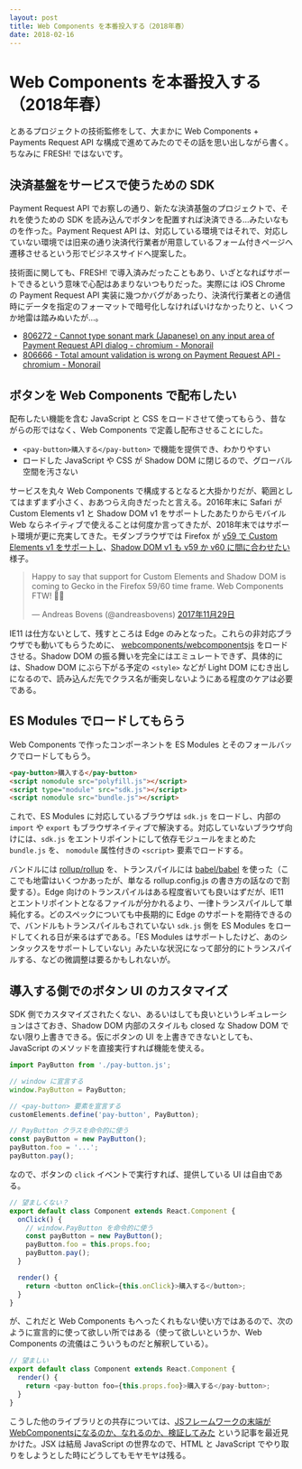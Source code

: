 ```yaml
---
layout: post
title: Web Components を本番投入する（2018年春）
date: 2018-02-16
---
```


# Web Components を本番投入する（2018年春）

とあるプロジェクトの技術監修をして、大まかに Web Components + Payments Request API な構成で進めてみたのでその話を思い出しながら書く。ちなみに FRESH! ではないです。

## 決済基盤をサービスで使うための SDK

Payment Request API でお察しの通り、新たな決済基盤のプロジェクトで、それを使うための SDK を読み込んでボタンを配置すれば決済できる…みたいなものを作った。Payment Request API は、対応している環境ではそれで、対応していない環境では旧来の通り決済代行業者が用意しているフォーム付きページへ遷移させるという形でビジネスサイドへ提案した。

技術面に関しても、FRESH! で導入済みだったこともあり、いざとなればサポートできるという意味で心配はあまりないつもりだった。実際には iOS Chrome の Payment Request API 実装に幾つかバグがあったり、決済代行業者との通信時にデータを指定のフォーマットで暗号化しなければいけなかったりと、いくつか地雷は踏みぬいたが…。

- [806272 - Cannot type sonant mark (Japanese) on any input area of Payment Request API dialog - chromium - Monorail](https://bugs.chromium.org/p/chromium/issues/detail?id=806272)
- [806666 - Total amount validation is wrong on Payment Request API - chromium - Monorail](https://bugs.chromium.org/p/chromium/issues/detail?id=806666)

## ボタンを Web Components で配布したい

配布したい機能を含む JavaScript と CSS をロードさせて使ってもらう、昔ながらの形ではなく、Web Components で定義し配布させることにした。

- `<pay-button>購入する</pay-button>` で機能を提供でき、わかりやすい
- ロードした JavaScript や CSS が Shadow DOM に閉じるので、グローバル空間を汚さない

サービスを丸々 Web Components で構成するとなると大掛かりだが、範囲としてはまずまず小さく、おあつらえ向きだったと言える。2016年末に Safari が Custom Elements v1 と Shadow DOM v1 をサポートしたあたりからモバイル Web ならネイティブで使えることは何度か言ってきたが、2018年末ではサポート環境が更に充実してきた。モダンブラウザでは Firefox が [v59 で Custom Elements v1 をサポートし](https://caniuse.com/#feat=custom-elementsv1)、[Shadow DOM v1 も v59 か v60 に間に合わせたい](https://bugzilla.mozilla.org/show_bug.cgi?id=1205323)様子。

<blockquote class="twitter-tweet" data-lang="ja"><p lang="en" dir="ltr">Happy to say that support for Custom Elements and Shadow DOM is coming to Gecko in the Firefox 59/60 time frame. Web Components FTW! 🦎🚀</p>&mdash; Andreas Bovens (@andreasbovens) <a href="https://twitter.com/andreasbovens/status/935870321386754048?ref_src=twsrc%5Etfw">2017年11月29日</a></blockquote>

IE11 は仕方ないとして、残すところは Edge のみとなった。これらの非対応ブラウザでも動いてもらうために、 [webcomponents/webcomponentsjs](https://github.com/webcomponents/webcomponentsjs) をロードさせる。Shadow DOM の振る舞いを完全にはエミュレートできず、具体的には、Shadow DOM にぶら下がる予定の `<style>` などが Light DOM にむき出しになるので、読み込んだ先でクラス名が衝突しないようにある程度のケアは必要である。

## ES Modules でロードしてもらう

Web Components で作ったコンポーネントを ES Modules とそのフォールバックでロードしてもらう。

```html
<pay-button>購入する</pay-button>
<script nomodule src="polyfill.js"></script>
<script type="module" src="sdk.js"></script>
<script nomodule src="bundle.js"></script>
```

これで、ES Modules に対応しているブラウザは `sdk.js` をロードし、内部の `import` や `export` もブラウザネイティブで解決する。対応していないブラウザ向けには、`sdk.js` をエントリポイントにして依存モジュールをまとめた `bundle.js` を、 `nomodule` 属性付きの `<script>` 要素でロードする。

バンドルには [rollup/rollup](https://github.com/rollup/rollup) を、トランスパイルには [babel/babel](https://github.com/babel/babel) を使った（ここでも地雷はいくつかあったが、単なる rollup.config.js の書き方の話なので割愛する）。Edge 向けのトランスパイルはある程度省いても良いはずだが、IE11 とエントリポイントとなるファイルが分かれるより、一律トランスパイルして単純化する。どのスペックについても中長期的に Edge のサポートを期待できるので、バンドルもトランスパイルもされていない `sdk.js` 側を ES Modules をロードしてくれる日が来るはずである。「ES Modules はサポートしたけど、あのシンタックスをサポートしていない」みたいな状況になって部分的にトランスパイルする、などの微調整は要るかもしれないが。

## 導入する側でのボタン UI のカスタマイズ

SDK 側でカスタマイズされたくない、あるいはしても良いというレギュレーションはさておき、Shadow DOM 内部のスタイルも closed な Shadow DOM でない限り上書きできる。仮にボタンの UI を上書きできないとしても、JavaScript のメソッドを直接実行すれば機能を使える。

```javascript
import PayButton from './pay-button.js';

// window に宣言する
window.PayButton = PayButton;

// <pay-button> 要素を宣言する
customElements.define('pay-button', PayButton);

// PayButton クラスを命令的に使う
const payButton = new PayButton();
payButton.foo = '...';
payButton.pay();
```

なので、ボタンの `click` イベントで実行すれば、提供している UI は自由である。

```javascript
// 望ましくない？
export default class Component extends React.Component {
  onClick() {
    // window.PayButton を命令的に使う
    const payButton = new PayButton();
    payButton.foo = this.props.foo;
    payButton.pay();
  }

  render() {
    return <button onClick={this.onClick}>購入する</button>;
  }
}
```

が、これだと Web Components もへったくれもない使い方ではあるので、次のように宣言的に使って欲しい所ではある（使って欲しいというか、Web Components の流儀はこういうものだと解釈している）。

```javascript
// 望ましい
export default class Component extends React.Component {
  render() {
    return <pay-button foo={this.props.foo}>購入する</pay-button>;
  }
}
```

こうした他のライブラリとの共存については、[JSフレームワークの末端がWebComponentsになるのか、なれるのか、検証してみた](https://qiita.com/mizchi/items/053f5b42a6d0902e9412) という記事を最近見かけた。JSX は結局 JavaScript の世界なので、HTML と JavaScript でやり取りをしようとした時にどうしてもモヤモヤは残る。
